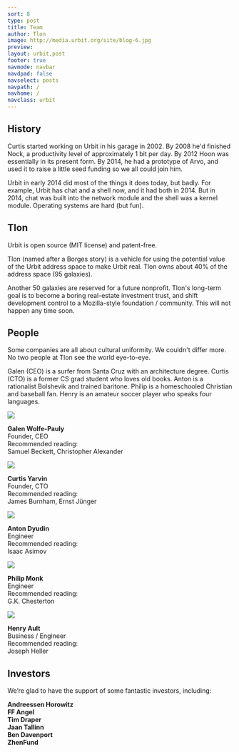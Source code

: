 ```yaml
---
sort: 8
type: post
title: Team
author: Tlon
image: http://media.urbit.org/site/blog-6.jpg
preview:  
layout: urbit,post
footer: true
navmode: navbar
navdpad: false
navselect: posts
navpath: /
navhome: /
navclass: urbit
---
```


## History

Curtis started working on Urbit in his garage in 2002.  By 2008 he'd
finished Nock, a productivity level of approximately 1 bit per day.
By 2012 Hoon was essentially in its present form.  By 2014, he had a
prototype of Arvo, and used it to raise a little seed funding so we
all could join him.

Urbit in early 2014 did most of the things it does today, but
badly.  For example, Urbit has chat and a shell now, and it had
both in 2014.  But in 2014, chat was built into the network
module and the shell was a kernel module.  Operating systems are
hard (but fun).

## Tlon

Urbit is open source (MIT license) and patent-free.

Tlon (named after a Borges story) is a vehicle for using the
potential value of the Urbit address space to make Urbit real.
Tlon owns about 40% of the address space (95 galaxies).

Another 50 galaxies are reserved for a future nonprofit.  Tlon's
long-term goal is to become a boring real-estate investment
trust, and shift development control to a Mozilla-style
foundation / community.  This will not happen any time soon.

## People

Some companies are all about cultural uniformity.  We couldn't
differ more.  No two people at Tlon see the world eye-to-eye.

Galen (CEO) is a surfer from Santa Cruz with an architecture
degree. Curtis (CTO) is a former CS grad student
who loves old
books.
Anton is a rationalist Bolshevik and trained baritone.  Philip is
a homeschooled Christian and baseball fan.  Henry is an amateur soccer player who speaks four languages.

<div class="person">
<img src="https://storage.googleapis.com/media.urbit.org/site/company-galen.jpg" />

**Galen Wolfe-Pauly** <br />
Founder, CEO<br />
Recommended reading: <br />
Samuel Beckett, Christopher Alexander
</div>

<div class="person">
<img src="https://storage.googleapis.com/media.urbit.org/site/company-curtis.jpg" />

**Curtis Yarvin** <br />
Founder, CTO<br />
Recommended reading: <br />
James Burnham, Ernst Jünger
</div>

<div class="person">
<img src="https://storage.googleapis.com/media.urbit.org/site/company-anton.jpg" />

**Anton Dyudin** <br />
Engineer<br />
Recommended reading: <br />
Isaac Asimov
</div>

<div class="person">
<img src="https://storage.googleapis.com/media.urbit.org/site/company-philip.jpg" />

**Philip Monk** <br />
Engineer<br />
Recommended reading: <br />
G.K. Chesterton
</div>

<div class="person">
<img  src="https://storage.googleapis.com/media.urbit.org/site/company-henry.jpg" />

**Henry Ault** <br />
Business / Engineer<br />
Recommended reading: <br />
Joseph Heller
</div>

## Investors

We’re glad to have the support of some fantastic investors, including:

**Andreessen Horowitz** <br />
**FF Angel** <br />
**Tim Draper** <br />
**Jaan Tallinn** <br />
**Ben Davenport** <br />
**ZhenFund**
